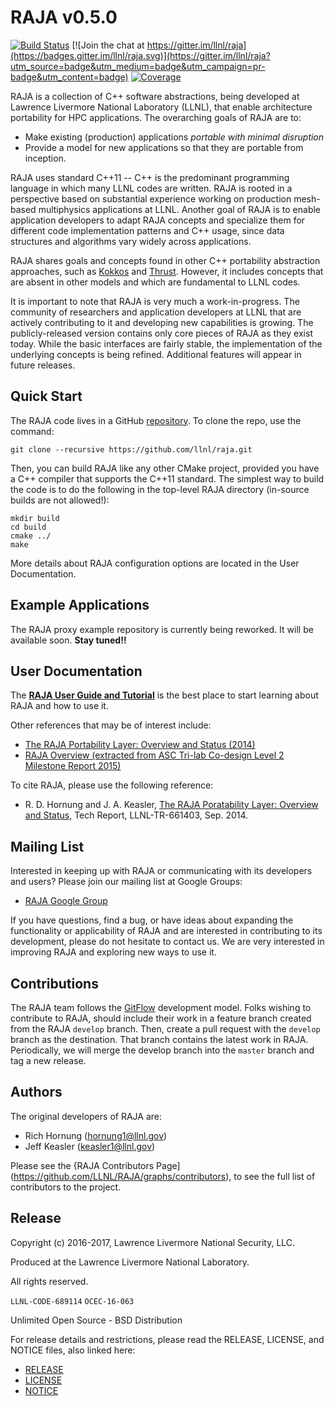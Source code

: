 RAJA v0.5.0
============

[![Build Status](https://travis-ci.org/LLNL/RAJA.svg?branch=develop)](https://travis-ci.org/LLNL/RAJA)
[![Join the chat at https://gitter.im/llnl/raja](https://badges.gitter.im/llnl/raja.svg)](https://gitter.im/llnl/raja?utm_source=badge&utm_medium=badge&utm_campaign=pr-badge&utm_content=badge)
[![Coverage](https://img.shields.io/codecov/c/github/LLNL/RAJA/develop.svg)](https://codecov.io/gh/LLNL/RAJA)

RAJA is a collection of C++ software abstractions, being developed at
Lawrence Livermore National Laboratory (LLNL), that enable architecture
portability for HPC applications. The overarching goals of RAJA are to:

  * Make existing (production) applications *portable with minimal disruption*
  * Provide a model for new applications so that they are portable from
    inception.

RAJA uses standard C++11 -- C++ is the predominant programming language in
which many LLNL codes are written. RAJA is rooted in a perspective based on 
substantial experience working on production mesh-based multiphysics 
applications at LLNL. Another goal of RAJA is to enable application developers
to adapt RAJA concepts and specialize them for different code implementation 
patterns and C++ usage, since data structures and algorithms vary widely 
across applications.

RAJA shares goals and concepts found in
other C++ portability abstraction approaches, such as
[Kokkos](https://github.com/kokkos/kokkos)
and [Thrust](https://developer.nvidia.com/thrust). 
However, it includes concepts that are absent in other models and which are 
fundamental to LLNL codes. 

It is important to note that RAJA is very much a work-in-progress.
The community of researchers and application developers at LLNL that are
actively contributing to it and developing new capabilities is growing.
The publicly-released version contains only core pieces of RAJA as they
exist today. While the basic interfaces are fairly stable, the implementation
of the underlying concepts is being refined. Additional features will appear
in future releases.

Quick Start
-----------

The RAJA code lives in a GitHub [repository](https://github.com/llnl/raja).
To clone the repo, use the command:

    git clone --recursive https://github.com/llnl/raja.git

Then, you can build RAJA like any other CMake project, provided you have a C++
compiler that supports the C++11 standard. The simplest way to build the code 
is to do the following in the top-level RAJA directory (in-source builds 
are not allowed!):

    mkdir build
    cd build
    cmake ../
    make

More details about RAJA configuration options are located in the User 
Documentation.

Example Applications
--------------------

The RAJA proxy example repository is currently being reworked. It will be 
available soon. **Stay tuned!!**

User Documentation
-------------------

The [**RAJA User Guide and Tutorial**](http://raja.readthedocs.io/en/master/) 
is the best place to start learning about RAJA and how to use it.

Other references that may be of interest include:

  * [The RAJA Portability Layer: Overview and Status (2014)](http://software.llnl.gov/RAJA/_static/RAJAStatus-09.2014_LLNL-TR-661403.pdf)
  * [RAJA Overview (extracted from ASC Tri-lab Co-design Level 2 Milestone Report 2015)](http://software.llnl.gov/RAJA/_static/RAJAOverview-Trilab-09.2015_LLNL-TR-677453.pdf)

To cite RAJA, please use the following reference:

* R. D. Hornung and J. A. Keasler, [The RAJA Poratability Layer: Overview and Status](http://software.llnl.gov/RAJA/_static/RAJAStatus-09.2014_LLNL-TR-661403.pdf), Tech Report, LLNL-TR-661403, Sep. 2014.

Mailing List
-----------------

Interested in keeping up with RAJA or communicating with its developers and
users? Please join our mailing list at Google Groups:
- [RAJA Google Group](https://groups.google.com/forum/#!forum/raja-users)

If you have questions, find a bug, or have ideas about expanding the
functionality or applicability of RAJA and are interested in contributing
to its development, please do not hesitate to contact us. We are very
interested in improving RAJA and exploring new ways to use it.

Contributions
---------------

The RAJA team follows the [GitFlow](http://nvie.com/posts/a-successful-git-branching-model/) development model. Folks wishing to contribute to RAJA, should
include their work in a feature branch created from the RAJA `develop` branch.
Then, create a pull request with the `develop` branch as the destination. That
branch contains the latest work in RAJA. Periodically, we will merge the 
develop branch into the `master` branch and tag a new release.

Authors
-----------

The original developers of RAJA are:

  * Rich Hornung (hornung1@llnl.gov)
  * Jeff Keasler (keasler1@llnl.gov)

Please see the {RAJA Contributors Page](https://github.com/LLNL/RAJA/graphs/contributors), to see the full list of contributors to the project.


Release
-----------

Copyright (c) 2016-2017, Lawrence Livermore National Security, LLC.

Produced at the Lawrence Livermore National Laboratory.

All rights reserved.

`LLNL-CODE-689114`  `OCEC-16-063`

Unlimited Open Source - BSD Distribution

For release details and restrictions, please read the RELEASE, LICENSE,
and NOTICE files, also linked here:
- [RELEASE](./RELEASE)
- [LICENSE](./LICENSE)
- [NOTICE](./NOTICE)
